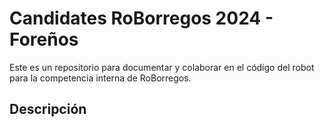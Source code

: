 # Candidates RoBorregos 2024 - Foreños
Este es un repositorio para documentar y colaborar en el código del robot para la competencia interna de RoBorregos.

## Descripción
